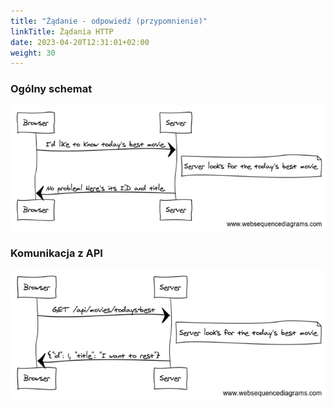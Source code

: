 ```yaml
---
title: "Żądanie - odpowiedź (przypomnienie)"
linkTitle: Żądania HTTP
date: 2023-04-20T12:31:01+02:00
weight: 30
---
```


### Ogólny schemat

![](req1.png?lightbox=false)

### Komunikacja z API

![](req2.png?lightbox=false)
